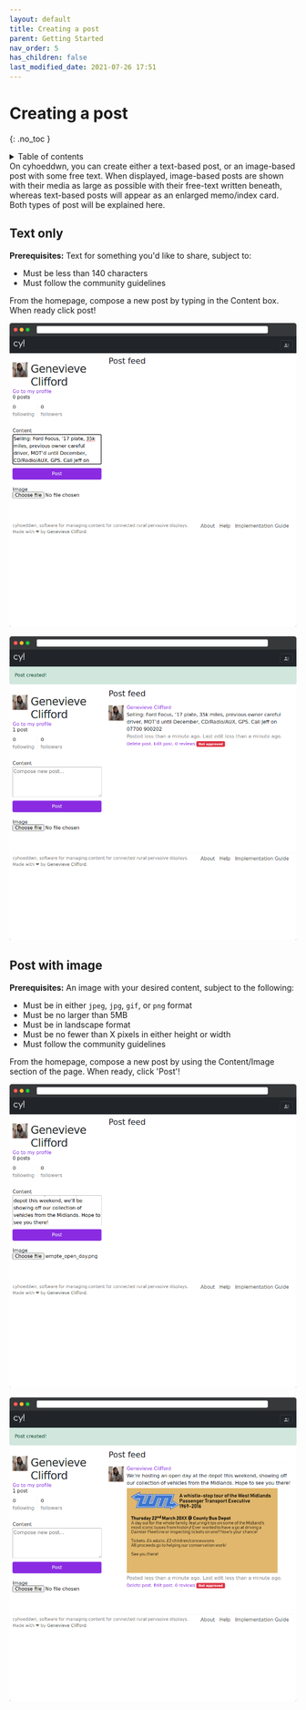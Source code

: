 ```yaml
---
layout: default
title: Creating a post
parent: Getting Started
nav_order: 5
has_children: false
last_modified_date: 2021-07-26 17:51
---
```


# Creating a post
{: .no_toc }

<details close markdown="block">
  <summary>
    Table of contents
  </summary>
  {: .text-delta }
1. TOC
{:toc}
</details>
On cyhoeddwn, you can create either a text-based post, or an image-based post with some free text. When displayed, image-based posts are shown with their media as large as possible with their free-text written beneath, whereas text-based posts will appear as an enlarged memo/index card. Both types of post will be explained here.

## Text only
**Prerequisites:** Text for something you'd like to share, subject to:

- Must be less than 140 characters
- Must follow the community guidelines

From the homepage, compose a new post by typing in the Content box. When ready click post!

![](/assets/img/text_only_post.png)

![](/assets/img/new_text_post.png)

## Post with image

**Prerequisites:** An image with your desired content, subject to the following:

<!--
TODO: Insert minimum pixel count for images
TODO: Link to community guidelines
-->

- Must be in either `jpeg`, `jpg`, `gif`, or `png` format
- Must be no larger than 5MB
- Must be in landscape format
- Must be no fewer than X pixels in either height or width
- Must follow the community guidelines

From the homepage, compose a new post by using the Content/Image section of the page. When ready, click 'Post'!

![](/assets/img/homepage.png)

![](/assets/img/wmpte_post_homepage.png)